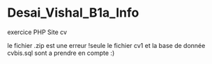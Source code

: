 # Desai_Vishal_B1a_Info
exercice PHP Site cv

le fichier .zip est une erreur !seule le fichier cv1 et la base de donnée cvbis.sql sont a prendre en compte  :)
